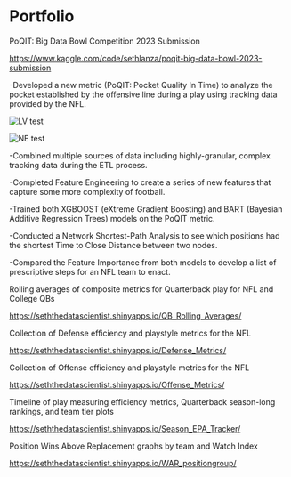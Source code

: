 # Portfolio
PoQIT: Big Data Bowl Competition 2023 Submission 

https://www.kaggle.com/code/sethlanza/poqit-big-data-bowl-2023-submission

-Developed a new metric (PoQIT: Pocket Quality In Time) to analyze the pocket established by the offensive line during a play using tracking data provided by the NFL.

![LV test](https://user-images.githubusercontent.com/81538390/211197022-9502d1b6-b844-46c7-8d67-1518747fd305.gif)

![NE test](https://user-images.githubusercontent.com/81538390/211197038-50733a3e-ed4a-4a23-9ca6-5a133def28b6.gif)

-Combined multiple sources of data including highly-granular, complex tracking data during the ETL process.

-Completed Feature Engineering to create a series of new features that capture some more complexity of football.

-Trained both XGBOOST (eXtreme Gradient Boosting) and BART (Bayesian Additive Regression Trees) models on the PoQIT metric.

-Conducted a Network Shortest-Path Analysis to see which positions had the shortest Time to Close Distance between two nodes.

-Compared the Feature Importance from both models to develop a list of prescriptive steps for an NFL team to enact.




Rolling averages of composite metrics for Quarterback play for NFL and College QBs

https://seththedatascientist.shinyapps.io/QB_Rolling_Averages/




Collection of Defense efficiency and playstyle metrics for the NFL

https://seththedatascientist.shinyapps.io/Defense_Metrics/




Collection of Offense efficiency and playstyle metrics for the NFL

https://seththedatascientist.shinyapps.io/Offense_Metrics/




Timeline of play measuring efficiency metrics, Quarterback season-long rankings, and team tier plots

https://seththedatascientist.shinyapps.io/Season_EPA_Tracker/




Position Wins Above Replacement graphs by team and Watch Index

https://seththedatascientist.shinyapps.io/WAR_positiongroup/

